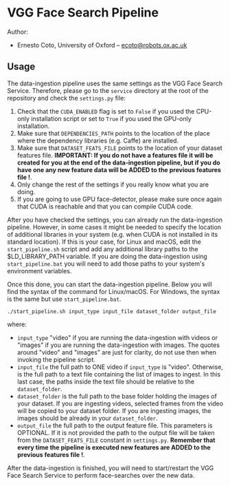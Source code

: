 VGG Face Search Pipeline
========================

Author:

 + Ernesto Coto, University of Oxford – <ecoto@robots.ox.ac.uk>

Usage
-----

The data-ingestion pipeline uses the same settings as the VGG Face Search Service. Therefore, please go to the `service` directory at the root of the repository and check the `settings.py` file:

 1. Check that the `CUDA_ENABLED` flag is set to `False` if you used the CPU-only installation script or set to `True` if you used the GPU-only installation.
 2. Make sure that `DEPENDENCIES_PATH` points to the location of the place where the dependency libraries (e.g. Caffe) are installed.
 3. Make sure that `DATASET_FEATS_FILE` points to the location of your dataset features file. **IMPORTANT: If you do not have a features file it will be created for you at the end of the data-ingestion pipeline, but if you do have one any new feature data will be ADDED to the previous features file !**.
 4. Only change the rest of the settings if you really know what you are doing.
 5. If you are going to use GPU face-detector, please make sure once again that CUDA is reachable and that you can compile CUDA code.

After you have checked the settings, you can already run the data-ingestion pipeline. However, in some cases it might be needed to specify the location of additional libraries in your system (e.g. when CUDA is not installed in its standard location). If this is your case, for Linux and macOS, edit the `start_pipeline.sh` script and add any additional library paths to the $LD_LIBRARY_PATH variable. If you are doing the data-ingestion using `start_pipeline.bat` you will need to add those paths to your system's environment variables.

Once this done, you can start the data-ingestion pipeline. Below you will find the syntax of the command for Linux/macOS. For Windows, the syntax is the same but use `start_pipeline.bat`.

    ./start_pipeline.sh input_type input_file dataset_folder output_file

where:

 + `input_type` "video" if you are running the data-ingestion with videos or "images" if you are running the data-ingestion with images. The quotes around "video" and "images" are just for clarity, do not use then when invoking the pipeline script.
 + `input_file` the full path to ONE video if `input_type` is "video". Otherwise, is the full path to a text file containing the list of images to ingest. In this last case, the paths inside the text file should be relative to the `dataset_folder`.
 + `dataset_folder` is the full path to the base folder holding the images of your dataset. If you are ingesting videos, selected frames from the video will be copied to your dataset folder. If you are ingesting images, the images should be already in your `dataset_folder`.
 + `output_file` the full path to the output feature file. This parameters is OPTIONAL. If it is not provided the path to the output file will be taken from the `DATASET_FEATS_FILE` constant in `settings.py`. **Remember that every time the pipeline is executed new features are ADDED to the previous features file !**.

After the data-ingestion is finished, you will need to start/restart the VGG Face Search Service to perform face-searches over the new data.
